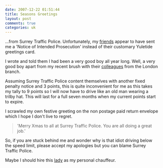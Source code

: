 ```yaml
---
date: 2007-12-22 01:51:44
title: Seasons Greetings
layout: post
comments: true
categories: uk
---
```

...from Surrey Traffic Police. Unfortunately, my
[friends](http://www.nbrightside.com/blog/2007/02/15/undercover-with-surrey-traffic-police/)
appear to have sent me a 'Notice of Intended Prosecution' instead of
their customary Yuletide greetings card.

I wrote and told them I had been a very good boy all year long. Well, a
very good boy apart from my recent brush with their
[colleagues](http://www.nbrightside.com/blog/2007/11/21/a-brush-with-the-met/)
from the London branch.

Assuming Surrey Traffic Police content themselves with another fixed
penalty notice and 3 points, this is quite inconvenient for me as this
takes my tally to 9 points so I will now have to drive like an old man
wearing a trilby hat. This will last for a full seven months when my
current points start to expire.

I scrawled my own festive greeting on the non postage paid return
envelope which I hope I don't live to regret.

> 'Merry Xmas to all at Surrey Traffic Police. You are all doing a great
> job.'

So, if you are stuck behind me and wonder why is that idiot driving
below the speed limit, please accept my apologies but you can blame
Surrey Traffic Police.

Maybe I should hire this
[lady](http://www.dailymail.co.uk/pages/live/articles/news/news.html?in_article_id=503961&in_page_id=1770&in_page_id=1770&expand=true)
as my personal chauffeur.
